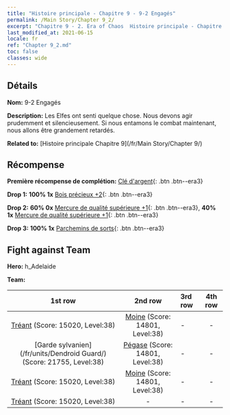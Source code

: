 ```yaml
---
title: "Histoire principale - Chapitre 9 - 9-2 Engagés"
permalink: /Main Story/Chapter 9_2/
excerpt: "Chapitre 9 - 2. Era of Chaos  Histoire principale - Chapitre 9_2. 9-2 Engagés"
last_modified_at: 2021-06-15
locale: fr
ref: "Chapter 9_2.md"
toc: false
classes: wide
---
```


## Détails

 **Nom:** 9-2 Engagés

 **Description:** Les Elfes ont senti quelque chose. Nous devons agir prudemment et silencieusement. Si nous entamons le combat maintenant, nous allons être grandement retardés.

 **Related to:** [Histoire principale Chapitre 9](/fr/Main Story/Chapter 9/)

## Récompense

 **Première récompense de complétion:** [Clé d'argent](/ItemsFR/con_693/){: .btn .btn--era3}

 **Drop 1:** **100% 1x** [Bois précieux +2](/ItemsFR/mat_27/){: .btn .btn--era3}

 **Drop 2:** **60% 0x** [Mercure de qualité supérieure +1](/ItemsFR/mat_21/){: .btn .btn--era3}, **40% 1x** [Mercure de qualité supérieure +1](/ItemsFR/mat_21/){: .btn .btn--era3}

 **Drop 3:** **100% 1x** [Parchemins de sorts](/ItemsFR/con_694/){: .btn .btn--era3}


## Fight against Team
 **Hero:** h_Adelaide

 **Team:**


  | 1st row | 2nd row | 3rd row | 4th row |
  |:----:|:----:|:----|:----:|
  | [Tréant](/fr/units/Treant/) (Score: 15020, Level:38)  | [Moine](/fr/units/Monk/) (Score: 14801, Level:38)  | - | - |
  | [Garde sylvanien](/fr/units/Dendroid Guard/) (Score: 21755, Level:38)  | [Pégase](/fr/units/Pegasus/) (Score: 14801, Level:38)  | - | - |
  | [Tréant](/fr/units/Treant/) (Score: 15020, Level:38)  | [Moine](/fr/units/Monk/) (Score: 14801, Level:38)  | - | - |
  | [Tréant](/fr/units/Treant/) (Score: 15020, Level:38)  | - | - | - |


